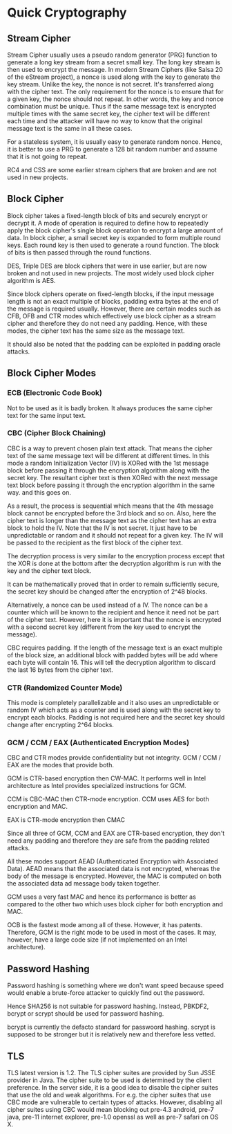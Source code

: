 # Quick Cryptography

## Stream Cipher

Stream Cipher usually uses a pseudo random generator (PRG) function to generate a long key stream from a secret small key. The long key stream is then used to encrypt the message. In modern Stream Ciphers (like Salsa 20 of the eStream project), a nonce is used along with the key to generate the key stream. Unlike the key, the nonce is not secret. It's transferred along with the cipher text. The only requirement for the nonce is to ensure that for a given key, the nonce should not repeat. In other words, the key and nonce combination must be unique. Thus if the same message text is encrypted multiple times with the same secret key, the cipher text will be different each time and the attacker will have no way to know that the original message text is the same in all these cases.

For a stateless system, it is usually easy to generate random nonce. Hence, it is better to use a PRG to generate a 128 bit random number and assume that it is not going to repeat.

RC4 and CSS are some earlier stream ciphers that are broken and are not used in new projects.

## Block Cipher 

Block cipher takes a fixed-length block of bits and securely encrypt or decrypt it. A mode of operation is required to define how to repeatedly apply the block cipher's single block operation to encrypt a large amount of data. In block cipher, a small secret key is expanded to form multiple round keys. Each round key is then used to generate a round function. The block of bits is then passed through the round functions. 

DES, Triple DES are block ciphers that were in use earlier, but are now broken and not used in new projects. The most widely used block cipher algorithm is AES.

Since block ciphers operate on fixed-length blocks, if the input message length is not an exact multiple of blocks, padding extra bytes at the end of the message is required usually. However, there are certain modes such as CFB, OFB and CTR modes which effectively use block cipher as a stream cipher and therefore they do not need any padding. Hence, with these modes, the cipher text has the same size as the message text.

It should also be noted that the padding can be exploited in padding oracle attacks.

## Block Cipher Modes

### ECB (Electronic Code Book)

Not to be used as it is badly broken. It always produces the same cipher text for the same input text.

### CBC (Cipher Block Chaining)

CBC is a way to prevent chosen plain text attack. That means the cipher text of the same message text will be different at different times. In this mode a random Initialization Vector (IV) is XORed with the 1st message block before passing it through the encryption algorithm along with the secret key. The resultant cipher text is then XORed with the next message text block before passing it through the encryption algorithm in the same way. and this goes on. 

As a result, the process is sequential which means that the 4th message block cannot be encrypted before the 3rd block and so on. Also, here the cipher text is longer than the message text as the cipher text has an extra block to hold the IV. Note that the IV is not secret. It just have to be unpredictable or random and it should not repeat for a given key. The IV will be passed to the recipient as the first block of the cipher text.

The decryption process is very similar to the encryption process except that the XOR is done at the bottom after the decryption algorithm is run with the key and the cipher text block.

It can be mathematically proved that in order to remain sufficiently secure, the secret key should be changed after the encryption of 2^48 blocks.  

Alternatively, a nonce can be used instead of a IV. The nonce can be a counter which will be known to the recipient and hence it need not be part of the cipher text. However, here it is important that the nonce is encrypted with a second secret key (different from the key used to encrypt the message).

CBC requires padding. If the length of the message text is an exact multiple of the block size, an additional block with padded bytes will be add where each byte will contain 16. This will tell the decryption algorithm to discard the last 16 bytes from the cipher text. 

### CTR (Randomized Counter Mode)

This mode is completely parallelizable and it also uses an unpredictable or random IV which acts as a counter and is used along with the secret key to encrypt each blocks. Padding is not required here and the secret key should change after encrypting 2^64 blocks.

### GCM / CCM / EAX (Authenticated Encryption Modes)

CBC and CTR modes provide confidentiality but not integrity. GCM / CCM / EAX are the modes that provide both. 

GCM is CTR-based encryption then CW-MAC. It performs well in Intel architecture as Intel provides specialized instructions for GCM.

CCM is CBC-MAC then CTR-mode encryption. CCM uses AES for both encryption and MAC.

EAX is CTR-mode encryption then CMAC

Since all three of GCM, CCM and EAX are CTR-based encryption, they don't need any padding and therefore they are safe from the padding related attacks.

All these modes support AEAD (Authenticated Encryption with Associated Data). AEAD means that the associated data is not encrypted, whereas the body of the message is encrypted. However, the MAC is computed on both the associated data ad message body taken together.

GCM uses a very fast MAC and hence its performance is better as compared to the other two which uses block cipher for both encryption and MAC.

OCB is the fastest mode among all of these. However, it has patents. Therefore, GCM is the right mode to be used in most of the cases. It may, however, have a large code size (if not implemented on an Intel architecture).

## Password Hashing

Password hashing is something where we don't want speed because speed would enable a brute-force attacker to quickly find out the password.

Hence SHA256 is not suitable for password hashing. Instead, PBKDF2, bcrypt or scrypt should be used for password hashing.

bcrypt is currently the defacto standard for passwoord hashing. scrypt is supposed to be stronger but it is relatively new and therefore less vetted.

## TLS

TLS latest version is 1.2. The TLS cipher suites are provided by Sun JSSE provider in Java. The cipher suite to be used is determined by the client preference. In the server side, it is a good idea to disable the cipher suites that use the old and weak algorithms. For e.g. the cipher suites that use CBC mode are vulnerable to certain types of attacks. However, disabling all cipher suites using CBC would mean blocking out pre-4.3 android, pre-7 java, pre-11 internet explorer, pre-1.0 openssl as well as pre-7 safari on OS X.


